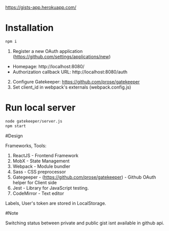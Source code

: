 https://gists-app.herokuapp.com/

# Installation
```bash
npm i
```
1. Register a new OAuth application (https://github.com/settings/applications/new)
  * Homepage: http://localhost:8080/
  * Authorization callback URL: http://localhost:8080/auth
2. Configure Gatekeeper: https://github.com/prose/gatekeeper
3. Set client_id in webpack's externals (webpack.config.js)

# Run local server
```bash
node gatekeeper/server.js
npm start
```

#Design

Frameworks, Tools:

1. ReactJS - Frontend Framework
2. MobX - State Management
3. Webpack - Module bundler
4. Sass - CSS preprocessor
5. Gategeeper - (https://github.com/prose/gatekeeper) - Github OAuth helper for Client side
6. Jest - Library for JavaScript testing.
7. CodeMirror - Text editor

Labels, User's token are stored in LocalStorage.

#Note

Switching status between private and public gist isnt available in github api.

